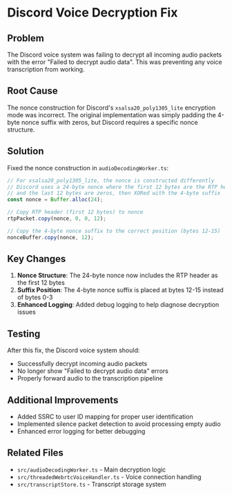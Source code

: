 # Discord Voice Decryption Fix

## Problem
The Discord voice system was failing to decrypt all incoming audio packets with the error "Failed to decrypt audio data". This was preventing any voice transcription from working.

## Root Cause
The nonce construction for Discord's `xsalsa20_poly1305_lite` encryption mode was incorrect. The original implementation was simply padding the 4-byte nonce suffix with zeros, but Discord requires a specific nonce structure.

## Solution
Fixed the nonce construction in `audioDecodingWorker.ts`:

```typescript
// For xsalsa20_poly1305_lite, the nonce is constructed differently
// Discord uses a 24-byte nonce where the first 12 bytes are the RTP header
// and the last 12 bytes are zeros, then XORed with the 4-byte suffix
const nonce = Buffer.alloc(24);

// Copy RTP header (first 12 bytes) to nonce
rtpPacket.copy(nonce, 0, 0, 12);

// Copy the 4-byte nonce suffix to the correct position (bytes 12-15)
nonceBuffer.copy(nonce, 12);
```

## Key Changes
1. **Nonce Structure**: The 24-byte nonce now includes the RTP header as the first 12 bytes
2. **Suffix Position**: The 4-byte nonce suffix is placed at bytes 12-15 instead of bytes 0-3
3. **Enhanced Logging**: Added debug logging to help diagnose decryption issues

## Testing
After this fix, the Discord voice system should:
- Successfully decrypt incoming audio packets
- No longer show "Failed to decrypt audio data" errors
- Properly forward audio to the transcription pipeline

## Additional Improvements
- Added SSRC to user ID mapping for proper user identification
- Implemented silence packet detection to avoid processing empty audio
- Enhanced error logging for better debugging

## Related Files
- `src/audioDecodingWorker.ts` - Main decryption logic
- `src/threadedWebrtcVoiceHandler.ts` - Voice connection handling
- `src/transcriptStore.ts` - Transcript storage system